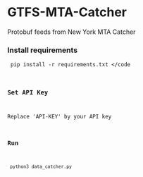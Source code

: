 # GTFS-MTA-Catcher
Protobuf feeds from New York MTA Catcher


### Install requirements 

<code> pip install -r requirements.txt </code
  
### Set API Key
  
Replace 'API-KEY' by your API key
  
### Run
  
<code> python3 data_catcher.py </code>
